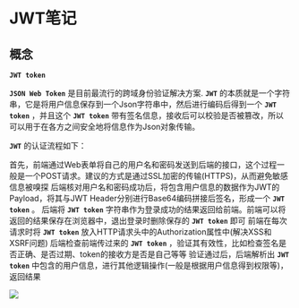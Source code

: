 # JWT笔记

## 概念

**`JWT token`**

**`JSON Web Token`** 是目前最流行的跨域身份验证解决方案.
**`JWT`** 的本质就是一个字符串，它是将用户信息保存到一个Json字符串中，然后进行编码后得到一个 **`JWT token`** ，并且这个 **`JWT token`** 带有签名信息，接收后可以校验是否被篡改，所以可以用于在各方之间安全地将信息作为Json对象传输。

**`JWT`** 的认证流程如下：

首先，前端通过Web表单将自己的用户名和密码发送到后端的接口，这个过程一般是一个POST请求。建议的方式是通过SSL加密的传输(HTTPS)，从而避免敏感信息被嗅探
后端核对用户名和密码成功后，将包含用户信息的数据作为JWT的Payload，将其与JWT Header分别进行Base64编码拼接后签名，形成一个 **`JWT token`** 。
后端将 **`JWT token`** 字符串作为登录成功的结果返回给前端。前端可以将返回的结果保存在浏览器中，退出登录时删除保存的 **`JWT token`** 即可
前端在每次请求时将 **`JWT token`** 放入HTTP请求头中的Authorization属性中(解决XSS和XSRF问题)
后端检查前端传过来的 **`JWT token`** ，验证其有效性，比如检查签名是否正确、是否过期、token的接收方是否是自己等等
验证通过后，后端解析出 **`JWT token`** 中包含的用户信息，进行其他逻辑操作(一般是根据用户信息得到权限等)，返回结果

![](https://img-blog.csdnimg.cn/img_convert/900b3e81f832b2f08c2e8aabb540536a.png)


